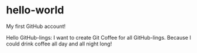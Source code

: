 # hello-world
My first GitHub account!

Hello GitHub-lings:
I want to create Git Coffee for all GitHub-lings.
Because I could drink coffee all day and all night long!

